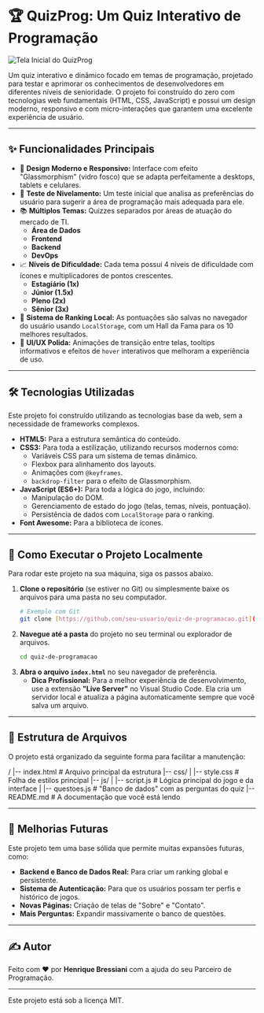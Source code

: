 ﻿# 🏆 QuizProg: Um Quiz Interativo de Programação
 
![Tela Inicial do QuizProg](https://github.com/user-attachments/assets/4d318618-9b13-471e-a307-b2db74707ae4)

Um quiz interativo e dinâmico focado em temas de programação, projetado para testar e aprimorar os conhecimentos de desenvolvedores em diferentes níveis de senioridade. O projeto foi construído do zero com tecnologias web fundamentais (HTML, CSS, JavaScript) e possui um design moderno, responsivo e com micro-interações que garantem uma excelente experiência de usuário.

---

## ✨ Funcionalidades Principais

* 🎨 **Design Moderno e Responsivo:** Interface com efeito "Glassmorphism" (vidro fosco) que se adapta perfeitamente a desktops, tablets e celulares.
* 🧭 **Teste de Nivelamento:** Um teste inicial que analisa as preferências do usuário para sugerir a área de programação mais adequada para ele.
* 📚 **Múltiplos Temas:** Quizzes separados por áreas de atuação do mercado de TI.
    * <i class="fas fa-database"></i> **Área de Dados**
    * <i class="fas fa-desktop"></i> **Frontend**
    * <i class="fas fa-server"></i> **Backend**
    * <i class="fas fa-cloud-upload-alt"></i> **DevOps**
* 📈 **Níveis de Dificuldade:** Cada tema possui 4 níveis de dificuldade com ícones e multiplicadores de pontos crescentes.
    * <i class="fas fa-baby"></i> **Estagiário (1x)**
    * <i class="fas fa-graduation-cap"></i> **Júnior (1.5x)**
    * <i class="fas fa-briefcase"></i> **Pleno (2x)**
    * <i class="fas fa-crown"></i> **Sênior (3x)**
* 🥇 **Sistema de Ranking Local:** As pontuações são salvas no navegador do usuário usando `LocalStorage`, com um Hall da Fama para os 10 melhores resultados.
* 💅 **UI/UX Polida:** Animações de transição entre telas, tooltips informativos e efeitos de `hover` interativos que melhoram a experiência de uso.

---

## 🛠️ Tecnologias Utilizadas

Este projeto foi construído utilizando as tecnologias base da web, sem a necessidade de frameworks complexos.

* **HTML5:** Para a estrutura semântica do conteúdo.
* **CSS3:** Para toda a estilização, utilizando recursos modernos como:
    * Variáveis CSS para um sistema de temas dinâmico.
    * Flexbox para alinhamento dos layouts.
    * Animações com `@keyframes`.
    * `backdrop-filter` para o efeito de Glassmorphism.
* **JavaScript (ES6+):** Para toda a lógica do jogo, incluindo:
    * Manipulação do DOM.
    * Gerenciamento de estado do jogo (telas, temas, níveis, pontuação).
    * Persistência de dados com `LocalStorage` para o ranking.
* **Font Awesome:** Para a biblioteca de ícones.

---

## 🚀 Como Executar o Projeto Localmente

Para rodar este projeto na sua máquina, siga os passos abaixo.

1.  **Clone o repositório** (se estiver no Git) ou simplesmente baixe os arquivos para uma pasta no seu computador.
    ```bash
    # Exemplo com Git
    git clone [https://github.com/seu-usuario/quiz-de-programacao.git](https://github.com/seu-usuario/quiz-de-programacao.git)
    ```
2.  **Navegue até a pasta** do projeto no seu terminal ou explorador de arquivos.
    ```bash
    cd quiz-de-programacao
    ```
3.  **Abra o arquivo `index.html`** no seu navegador de preferência.
    * **Dica Profissional:** Para a melhor experiência de desenvolvimento, use a extensão **"Live Server"** no Visual Studio Code. Ela cria um servidor local e atualiza a página automaticamente sempre que você salva um arquivo.

---

## 📁 Estrutura de Arquivos

O projeto está organizado da seguinte forma para facilitar a manutenção:

/
|-- index.html          # Arquivo principal da estrutura
|-- css/
|   |-- style.css       # Folha de estilos principal
|-- js/
|   |-- script.js       # Lógica principal do jogo e da interface
|   |-- questoes.js     # "Banco de dados" com as perguntas do quiz
|-- README.md           # A documentação que você está lendo

---

## 🔮 Melhorias Futuras

Este projeto tem uma base sólida que permite muitas expansões futuras, como:

* **Backend e Banco de Dados Real:** Para criar um ranking global e persistente.
* **Sistema de Autenticação:** Para que os usuários possam ter perfis e histórico de jogos.
* **Novas Páginas:** Criação de telas de "Sobre" e "Contato".
* **Mais Perguntas:** Expandir massivamente o banco de questões.

---

## ✍️ Autor

Feito com ❤️ por **Henrique Bressiani** com a ajuda do seu Parceiro de Programação.

---

Este projeto está sob a licença MIT.

